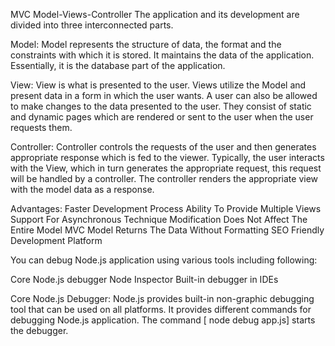 MVC Model-Views-Controller The application and its development are divided into three interconnected parts.

Model: Model represents the structure of data, the format and the constraints with which it is stored.
It maintains the data of the application. Essentially, it is the database part of the application.

View: View is what is presented to the user.
Views utilize the Model and present data in a form in which the user wants.
A user can also be allowed to make changes to the data presented to the user.
They consist of static and dynamic pages which are rendered or sent to the user when the user requests them.

Controller: Controller controls the requests of the user and then generates appropriate response which is fed to the viewer.
Typically, the user interacts with the View, which in turn generates the appropriate request, this request will be handled by a controller.
The controller renders the appropriate view with the model data as a response.

Advantages:
Faster Development Process Ability To Provide Multiple Views
Support For Asynchronous Technique Modification
Does Not Affect The Entire Model
MVC Model Returns The Data Without Formatting
SEO Friendly Development Platform



You can debug Node.js application using various tools including following:

Core Node.js debugger
Node Inspector
Built-in debugger in IDEs

Core Node.js Debugger:
Node.js provides built-in non-graphic debugging tool that can be used on all platforms. It provides different commands for debugging Node.js application.
The command [ node debug app.js] starts the debugger. 
